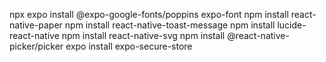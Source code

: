npx expo install @expo-google-fonts/poppins expo-font
npm install react-native-paper
npm install react-native-toast-message
npm install lucide-react-native
npm install react-native-svg
npm install @react-native-picker/picker
expo install expo-secure-store